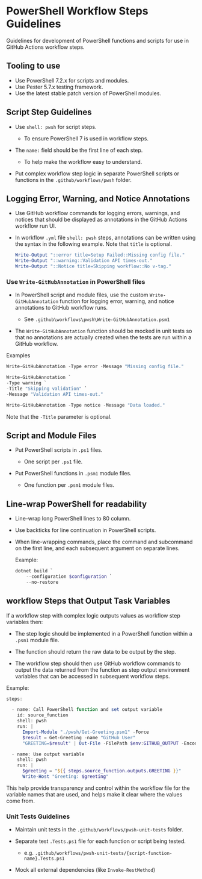 # PowerShell Workflow Steps Guidelines

Guidelines for development of PowerShell functions and scripts
for use in GitHub Actions workflow steps.

## Tooling to use

- Use PowerShell 7.2.x for scripts and modules.
- Use Pester 5.7.x testing framework.
- Use the latest stable patch version of PowerShell modules.

## Script Step Guidelines

- Use `shell: pwsh` for script steps.
  - To ensure PowerShell 7 is used in workflow steps.

- The `name:` field should be the first line of each step.
  - To help make the workflow easy to understand.

- Put complex workflow step logic in separate PowerShell scripts or functions
  in the `.github/workflows/pwsh` folder.

## Logging Error, Warning, and Notice Annotations

- Use GitHub workflow commands for logging errors, warnings, and notices that should be displayed as annotations in the GitHub Actions workflow run UI.

- In workflow `.yml` file `shell: pwsh` steps, annotations can be written using the syntax in the following example. Note that `title` is optional.
  ```powershell
  Write-Output "::error title=Setup Failed::Missing config file."
  Write-Output "::warning::Validation API times-out."
  Write-Output "::Notice title=Skipping workflow::No v-tag."
  ```

### Use `Write-GitHubAnnotation` in PowerShell files

- In PowerShell script and module files, use the custom `Write-GitHubAnnotation` function for logging error, warning, and notice annotations to GitHub workflow runs.

  - See `.github\workflows\pwsh\Write-GitHubAnnotation.psm1`

- The `Write-GitHubAnnotation` function should be mocked in unit tests so that no annotations are actually created when the tests are run within a GitHub workflow.

Examples

```powershell
Write-GitHubAnnotation -Type error -Message "Missing config file."

Write-GitHubAnnotation `
-Type warning `
-Title "Skipping validation" `
-Message "Validation API times-out."

Write-GitHubAnnotation -Type notice -Message "Data loaded."
```
Note that the `-Title` parameter is optional.


## Script and Module Files

- Put PowerShell scripts in `.ps1` files.
  - One script per `.ps1` file.

- Put PowerShell functions in `.psm1` module files.
  - One function per `.psm1` module files.

## Line-wrap PowerShell for readability

- Line-wrap long PowerShell lines to 80 column.

- Use backticks for line continuation in PowerShell scripts.

 - When line-wrapping commands, place the command and subcommand on the first line, and each subsequent argument on separate lines.

   Example:
   ```PowerShell
   dotnet build `
       --configuration $configuration `
       --no-restore
   ```

## workflow Steps that Output Task Variables

 If a workflow step with complex logic outputs values as workflow step variables then:

- The step logic should be implemented in a PowerShell function within a
  `.psm1` module file.

- The function should return the raw data to be output by the step.

- The workflow step should then use GitHub workflow commands to output the data returned from the function as step output environment variables that can be accessed in subsequent workflow steps.

Example:
```PowerShell
steps:

  - name: Call PowerShell function and set output variable
    id: source_function
    shell: pwsh
    run: |
      Import-Module "./pwsh/Get-Greeting.psm1" -Force
      $result = Get-Greeting -name "GitHub User"
      "GREETING=$result" | Out-File -FilePath $env:GITHUB_OUTPUT -Encoding utf8 -Append

  - name: Use output variable
    shell: pwsh
    run: |
      $greeting = "${{ steps.source_function.outputs.GREETING }}"
      Write-Host "Greeting: $greeting"
```

This help provide transparency and control within the workflow file for the variable names that are used, and helps make it clear where the values come from.

### Unit Tests Guidelines

- Maintain unit tests in the `.github/workflows/pwsh-unit-tests` folder.

- Separate test `.Tests.ps1` file for each function or script being tested.
  - e.g. `.github/workflows/pwsh-unit-tests/{script-function-name}.Tests.ps1`

- Mock all external dependencies (like `Invoke-RestMethod`)
